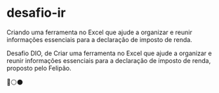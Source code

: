 # desafio-ir

Criando uma ferramenta no Excel que ajude a organizar e reunir informações essenciais para a declaração de imposto de renda.

Desafio DIO, de Criar  uma ferramenta no Excel que ajude a organizar e reunir informações essenciais para a declaração de imposto de renda, proposto pelo Felipão.

🔴⚪⚫
